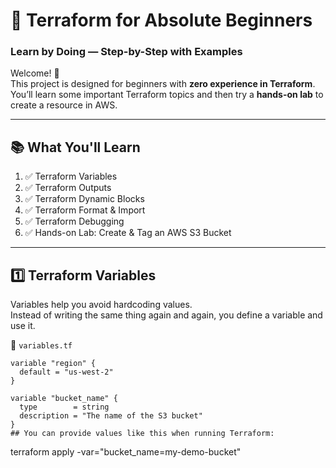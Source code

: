 # 🚀 Terraform for Absolute Beginners  
### Learn by Doing — Step-by-Step with Examples

Welcome! 🙌  
This project is designed for beginners with **zero experience in Terraform**.  
You’ll learn some important Terraform topics and then try a **hands-on lab** to create a resource in AWS.

---

## 📚 What You'll Learn

1. ✅ Terraform Variables
2. ✅ Terraform Outputs
3. ✅ Terraform Dynamic Blocks
4. ✅ Terraform Format & Import
5. ✅ Terraform Debugging
6. ✅ Hands-on Lab: Create & Tag an AWS S3 Bucket

---

## 1️⃣ Terraform Variables

Variables help you avoid hardcoding values.  
Instead of writing the same thing again and again, you define a variable and use it.

📄 `variables.tf`
```hcl
variable "region" {
  default = "us-west-2"
}

variable "bucket_name" {
  type        = string
  description = "The name of the S3 bucket"
}
## You can provide values like this when running Terraform:
```
terraform apply -var="bucket_name=my-demo-bucket"
``` 
